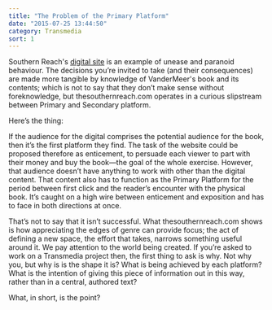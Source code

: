 ```yaml
---
title: "The Problem of the Primary Platform"
date: "2015-07-25 13:44:50"
category: Transmedia
sort: 1
---
```


Southern Reach's [digital site](http://www.thesouthernreach.com/) is an example of unease and paranoid behaviour. The
decisions you’re invited to take (and their consequences) are made more
tangible by knowledge of VanderMeer's book and its contents; which is not to say
that they don’t make sense without foreknowledge, but thesouthernreach.com
operates in a curious slipstream between Primary and Secondary platform.

Here’s the thing:

If the audience for the digital comprises the potential audience for the
book, then it’s the first platform they find. The task of the website could be proposed therefore as
enticement, to persuade each viewer to part with their money and buy the book—the
goal of the whole exercise. However, that audience doesn’t have anything
to work with other than the digital content. That content also has to function
as the Primary Platform for the period between first click and the
reader’s encounter with the physical book. It’s caught on a high wire
between enticement and exposition and has to face in both directions at
once.

That’s not to say that it isn’t successful. What thesouthernreach.com
shows is how appreciating the edges of genre can provide focus; the act
of defining a new space, the effort that takes, narrows something useful
around it. We pay attention to the world being created. If you’re asked
to work on a Transmedia project then, the first thing to ask is why. Not
why you, but why is is the shape it is? What is being achieved by each
platform? What is the intention of giving this piece of information out
in this way, rather than in a central, authored text?

What, in short, is the point?
